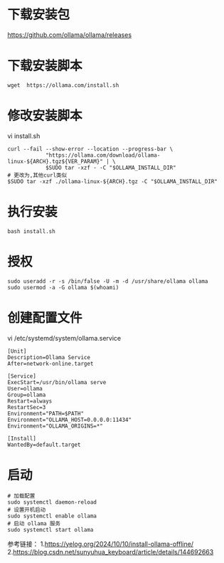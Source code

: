 # 下载安装包
https://github.com/ollama/ollama/releases

# 下载安装脚本
```
wget  https://ollama.com/install.sh
```
# 修改安装脚本
vi install.sh
```
curl --fail --show-error --location --progress-bar \
            "https://ollama.com/download/ollama-linux-${ARCH}.tgz${VER_PARAM}" | \
            $SUDO tar -xzf - -C "$OLLAMA_INSTALL_DIR"
# 更改为,其他curl类似
$SUDO tar -xzf ./ollama-linux-${ARCH}.tgz -C "$OLLAMA_INSTALL_DIR"
```

# 执行安装
```
bash install.sh
```

# 授权
```
sudo useradd -r -s /bin/false -U -m -d /usr/share/ollama ollama
sudo usermod -a -G ollama $(whoami)
```

# 创建配置文件
vi /etc/systemd/system/ollama.service
```
[Unit]
Description=Ollama Service
After=network-online.target

[Service]
ExecStart=/usr/bin/ollama serve
User=ollama
Group=ollama
Restart=always
RestartSec=3
Environment="PATH=$PATH"
Environment="OLLAMA_HOST=0.0.0.0:11434"
Environment="OLLAMA_ORIGINS=*"

[Install]
WantedBy=default.target

```
# 启动
```
# 加载配置
sudo systemctl daemon-reload
# 设置开机启动
sudo systemctl enable ollama
# 启动 ollama 服务
sudo systemctl start ollama
```


参考链接：
1.https://yelog.org/2024/10/10/install-ollama-offline/
2.https://blog.csdn.net/sunyuhua_keyboard/article/details/144692663
